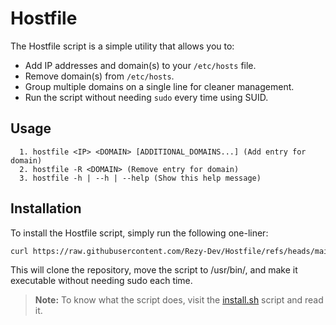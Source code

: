 # Hostfile

The Hostfile script is a simple utility that allows you to:

- Add IP addresses and domain(s) to your `/etc/hosts` file.
- Remove domain(s) from `/etc/hosts`.
- Group multiple domains on a single line for cleaner management.
- Run the script without needing `sudo` every time using SUID.

## Usage
```
  1. hostfile <IP> <DOMAIN> [ADDITIONAL_DOMAINS...] (Add entry for domain)
  2. hostfile -R <DOMAIN> (Remove entry for domain)
  3. hostfile -h | --h | --help (Show this help message)
```

## Installation

To install the Hostfile script, simply run the following one-liner:

```bash
curl https://raw.githubusercontent.com/Rezy-Dev/Hostfile/refs/heads/main/install.sh | sudo bash
```
This will clone the repository, move the script to /usr/bin/, and make it executable without needing sudo each time.

> **Note:** To know what the script does, visit the [install.sh](https://github.com/Rezy-Dev/Hostfile/blob/main/install.sh) script and read it.

